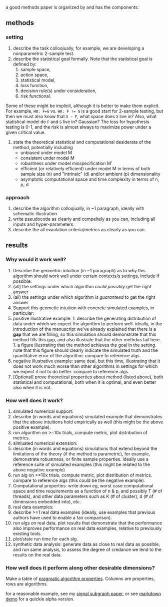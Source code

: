a good methods paper is organized by and has the components:



## methods

### setting

1. describe the task colloqiually, for example, we are developing a nonparametric 2-sample test.
1. describe the statistical goal formally. Note that the statistical goal is defined by: 
    1. sample space, 
    2. action space, 
    3. statistical model, 
    4. loss function, 
    5. decision rule(s) under consideration, 
    6. risk functional.

Some of these might be implicit, although it is better to make them explicit.  For example,  `H0: F=G` vs. `HA: F != G` is a good start for 2-sample testing, but then we must also know that `X ~ F`, what space does `X` live in?  Also, what statistical model do `F` and `G` live in? Gaussian? The loss for hypothesis testing is 0-1, and the risk is almost always to maximize power under a given critical value.    


1. state the theoretical statistical and computational desiderata of the method, potentially including
    - unbiased under model M
    - consistent under model M
    - robustness under model misspecification M'
    - efficient (or relatively efficient) under model M in terms of both sample size (n) and "intrinsic" (d) and/or ambient (p) dimensionality
    - asymptotic computational space and time complexity in terms of n, p, d


### approach

1. describe the algorithm colloqiually, in ~1 paragraph, ideally with schematic illustration 
2. write pseudocode as clearly and compeltely as you can, including all inputs and hyper-parameters.
1. describe the all evaulation criteria/metrics as clearly as you can.
  

## results

### Why would it work well?

1. Describe the geometric intuition (in ~1 paragraph) as to why this algorithm should work well under certain contexts/s settings,  include if possible:
  1. (all) the settings under which algorithm *could possibly* get the right answer
  1. (all) the settings under which algorithm *is guaranteed* to get the right answer
1. Support this geometic intuition with concrete simulated examples, in particular: 
  1. positive illustrative example: 
    1. describe the generating distribution of data under which we expect the algorithm to perform well. ideally, in the introduction of the manuscript we've already explained that there is a **gap** that we are filling, so this simulation should demonstrate that this method fills this gap, and also illustrate that the other methdos fail here. 
    1. a figure illustrating that the method achieves the goal in the setting.  note that this figure should clearly indicate the simulated truth and the quantitative error of the algorithm. compare to reference algs.
  1. negative illustrative example: same deal, but this time, illustrating that it does not work much worse than other algorithms in settings for which we expect it not to do better. compare to reference algs.
1. [Optional] prove theoretical properties about method (listed above), both statistical and computational, both when it is optimal, and even better also when it is not.


### How well does it work?


1. simulated numerical support: 
  1. describe (in words and equations) simulated example that demonstrates that the above intuitions hold empirically as well (this might be the above positive example).  
  1. run algorithm on >=10x trials, compute metric, plot distribution of metrics.
1. simluated numerical extension: 
  1. describe (in words and equations)  simulations that extend beyond the limitations of the theory (if the method is parametric), for example, demonstrate robustness, or finite sample properties. ideally use a reference suite of simulated examples (this might be related to the above negative example) 
  1. run alg on >=10x trials, compute metric, plot distribution of metrics. compare to reference algs (this could  be the negative example).
1. Computational properties: write down eg, worst case computational space and time requirements as a function of n & p, and possibly T (# of threads), and other data parameters such as K (# of cluster), d (# of dimensions embedded into), etc.
1. real data examples: 
  1. describe >=1 real data examples (ideally, use examples that previous authors have used to enable a fair comparison).
  1. run algs on real data, plot results that demonstrate that the performance also improves performance on real data examples, relative to previously existing tools.
  1. plot/state run time for each alg.
1. synthetic data analysis: generate data as close to real data as possible, and run same analysis, to assess the degree of credance we lend to the results on the real data.


### How well does it perform along other desirable dimensions?


Make a table of [pragmatic algorithm properties](https://github.com/neurodata/checklists/blob/master/algorithm_properties.md#pragmatic-properties). Columns are properties, rows are algorithms.


for a reasonable example, see my [signal subgraph paper](http://ieeexplore.ieee.org/document/6341752/), or see [markdown demo](https://github.com/neurodata/checklists/blob/master/Tutorials/MATLAB/algs_example/methods_paper_example.md) for a quickie alpha version.
